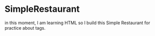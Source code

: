# SimpleRestaurant
in this moment, I am learning HTML so l build this Simple Restaurant for practice about tags.
